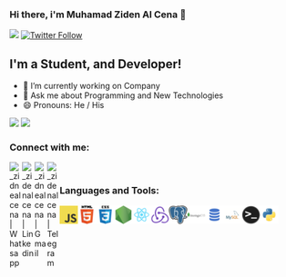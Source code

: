 ### Hi there, i'm Muhamad Ziden Al Cena 👋

<a href="https://www.instagram.com/_zidenalcena/">
<img src="https://img.shields.io/badge/FOLLOW_@zidenalcena-1.1k-E4405F?logo=instagram&style=for-the-badge" /></a>

<a href="https://twitter.com/zidenalcena?s=09">
<img alt="Twitter Follow" src="https://img.shields.io/twitter/follow/zidenalcena?color=1DA1F2&logo=twitter&style=for-the-badge" /></a>

<br>
 
## I'm a Student, and Developer!

<!-- Here are some ideas to get you started:
- 👯 I’m looking to collaborate on ...
- 🤔 I’m looking for help with ... 
- 📫 How to reach me: Gmail - alcenaziden@gmail.com
- 💬 Ask me about ...  
- 🌱 I’m currently learning Business and Programming
- ⚡ Fun fact: I always listening indie's song when i do my coding -->

- 🔭 I’m currently working on Company
- 💬 Ask me about Programming and New Technologies
- 😄 Pronouns: He / His

<div> 
<img src="https://github-readme-stats.vercel.app/api?username=zidenalcena&&show_icons=true&title_color=ffffff&icon_color=bb2acf&text_color=daf7dc&bg_color=0D1117" width="360">
 
<img src="https://github-readme-stats.vercel.app/api/top-langs/?username=zidenalcena&layout=compact&bg_color=0D1117&text_color=daf7dc" width="300">
</div>

### Connect with me:

<a href="https://api.whatsapp.com/send?phone=6281336872117">
<img align="left" alt="_zidnealcena | Whatsapp" width="22px" src="https://simpleicons.org/icons/whatsapp.svg"/></a>

<a href="https://www.linkedin.com/in/zidenalcena/">
<img align="left" alt="_zidenalcena | Linkedin" width="22px" src="https://simpleicons.org/icons/linkedin.svg"></a>

<a href="mailto:alcenaziden@gmail.com">
<img align="left" alt="_zidnealcena | Gmail" width="22px" src="https://simpleicons.org/icons/gmail.svg"/></a>

<a href="https://t.me/alcenaa">
<img align="left" alt="_zidenalcena | Telegram" width="22px" src="https://simpleicons.org/icons/telegram.svg"/></a>

<br/>
 
### Languages and Tools:
 
<img align="left" height="32" width="32" src="https://raw.githubusercontent.com/github/explore/80688e429a7d4ef2fca1e82350fe8e3517d3494d/topics/javascript/javascript.png" />
<img align="left" height="32" width="32" src="https://raw.githubusercontent.com/github/explore/80688e429a7d4ef2fca1e82350fe8e3517d3494d/topics/html/html.png" />
<img align="left" height="32" width="32" src="https://raw.githubusercontent.com/github/explore/80688e429a7d4ef2fca1e82350fe8e3517d3494d/topics/css/css.png" />
<img align="left" height="32" width="32" src="https://raw.githubusercontent.com/github/explore/80688e429a7d4ef2fca1e82350fe8e3517d3494d/topics/nodejs/nodejs.png" />
<img align="left" height="32" width="32" src="https://raw.githubusercontent.com/github/explore/80688e429a7d4ef2fca1e82350fe8e3517d3494d/topics/react/react.png" />
<img align="left" height="32" width="32" src="https://raw.githubusercontent.com/github/explore/80688e429a7d4ef2fca1e82350fe8e3517d3494d/topics/redux/redux.png" />
<img align="" height="32" width="32" src="https://raw.githubusercontent.com/github/explore/80688e429a7d4ef2fca1e82350fe8e3517d3494d/topics/python/python.png" />
<img align="left" height="32" width="32" src="https://raw.githubusercontent.com/github/explore/80688e429a7d4ef2fca1e82350fe8e3517d3494d/topics/postgresql/postgresql.png" />
<img align="left" height="32" width="32" src="https://raw.githubusercontent.com/github/explore/80688e429a7d4ef2fca1e82350fe8e3517d3494d/topics/mongodb/mongodb.png" />
<img align="left" height="32" width="32" src="https://raw.githubusercontent.com/github/explore/80688e429a7d4ef2fca1e82350fe8e3517d3494d/topics/sql/sql.png" />
<img align="left" height="32" width="32" src="https://raw.githubusercontent.com/github/explore/80688e429a7d4ef2fca1e82350fe8e3517d3494d/topics/mysql/mysql.png" />
<img align="left" height="32" width="32" src="https://raw.githubusercontent.com/github/explore/80688e429a7d4ef2fca1e82350fe8e3517d3494d/topics/terminal/terminal.png" />
